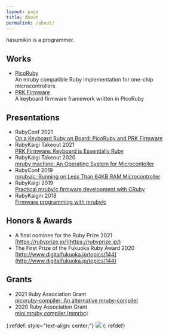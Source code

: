```yaml
---
layout: page
title: About
permalink: /about/
---
```


hasumikin is a programmer.

## Works

- [PicoRuby](https://github.com/picoruby/picoruby)  
  An mruby compatible Ruby implementation for one-chip microcontrollers
- [PRK Firmware](https://github.com/picoruby/prk_firmware)  
  A keyboard firmware framework written in PicoRuby

## Presentations

- RubyConf 2021  
  [On a Keyboard Ruby on Board: PicoRuby and PRK Firmware](https://youtu.be/SLSwn41iJX4)
- RubyKaigi Takeout 2021  
  [PRK Firmware: Keyboard is Essentially Ruby](https://rubykaigi.org/2021-takeout/presentations/hasumikin.html)
- RubyKaigi Takeout 2020  
  [mruby machine: An Operating System for Microcontoller](https://rubykaigi.org/2020-takeout/presentations/hasumikin.html#sep04)
- RubyConf 2019  
  [mruby/c: Running on Less Than 64KB RAM Microcontroller](https://youtu.be/1VFPSHs3WvI)
- RubyKaigi 2019  
  [Practical mruby/c firmware development with CRuby](https://rubykaigi.org/2019/presentations/hasumikin.html#apr19)
- RubyKaigm 2018  
  [Firmware programming with mruby/c](https://rubykaigi.org/2018/presentations/hasumon.html)

## Honors & Awards

- A final nominee for the Ruby Prize 2021  
  [https://rubyprize.jp/](https://rubyprize.jp/)
- The First Prize of the Fukuoka Ruby Award 2020  
  [http://www.digitalfukuoka.jp/topics/144](http://www.digitalfukuoka.jp/topics/144)

## Grants

- 2021 Ruby Association Grant  
  [picoruby-compiler: An alternative mruby-compiler](https://www.ruby.or.jp/en/news/20211025)
- 2020 Ruby Association Grant  
  [mini mruby compiler (mmrbc)](https://www.ruby.or.jp/en/news/20201022)


{:refdef: style="text-align: center;"}
![]({{site.baseurl}}/assets/images/picoruby.svg)
{: refdef}

